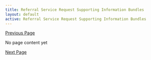 ```yaml
---
title: Referral Service Request Supporting Information Bundles
layout: default
active: Referral Service Request Supporting Information Bundles
---
```


[Previous Page](Referral_Service_Request_Clinical_Statements.html)

No page content yet

[Next Page](Referral_Service_Request_Feedback_Resources.html)
